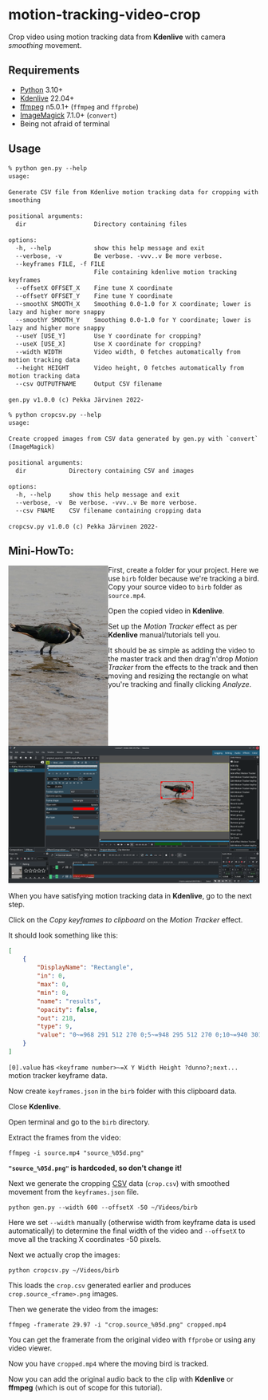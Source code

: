 # motion-tracking-video-crop

Crop video using motion tracking data from **Kdenlive** with camera *smoothing* movement.  

## Requirements

* [Python](https://www.python.org/) 3.10+
* [Kdenlive](https://kdenlive.org/en/) 22.04+
* [ffmpeg](https://ffmpeg.org/) n5.0.1+ (`ffmpeg` and `ffprobe`)
* [ImageMagick](https://imagemagick.org/) 7.1.0+ (`convert`)
* Being not afraid of terminal 

## Usage

```shell
% python gen.py --help
usage: 

Generate CSV file from Kdenlive motion tracking data for cropping with smoothing

positional arguments:
  dir                   Directory containing files

options:
  -h, --help            show this help message and exit
  --verbose, -v         Be verbose. -vvv..v Be more verbose.
  --keyframes FILE, -f FILE
                        File containing kdenlive motion tracking keyframes
  --offsetX OFFSET_X    Fine tune X coordinate
  --offsetY OFFSET_Y    Fine tune Y coordinate
  --smoothX SMOOTH_X    Smoothing 0.0-1.0 for X coordinate; lower is lazy and higher more snappy
  --smoothY SMOOTH_Y    Smoothing 0.0-1.0 for Y coordinate; lower is lazy and higher more snappy
  --useY [USE_Y]        Use Y coordinate for cropping?
  --useX [USE_X]        Use X coordinate for cropping?
  --width WIDTH         Video width, 0 fetches automatically from motion tracking data
  --height HEIGHT       Video height, 0 fetches automatically from motion tracking data
  --csv OUTPUTFNAME     Output CSV filename

gen.py v1.0.0 (c) Pekka Järvinen 2022-
```

```shell
% python cropcsv.py --help
usage: 

Create cropped images from CSV data generated by gen.py with `convert` (ImageMagick)

positional arguments:
  dir            Directory containing CSV and images

options:
  -h, --help     show this help message and exit
  --verbose, -v  Be verbose. -vvv..v Be more verbose.
  --csv FNAME    CSV filename containing cropping data

cropcsv.py v1.0.0 (c) Pekka Järvinen 2022-
```

## Mini-HowTo:

[<img src="https://github.com/raspi/motion-tracking-video-crop/blob/main/_doc/cropped.png" alt="cropped image" width="200" align="left" />](https://raw.githubusercontent.com/raspi/motion-tracking-video-crop/main/_doc/cropped.mp4 "Cropped video")

First, create a folder for your project. Here we use `birb` folder because we're tracking a bird.
Copy your source video to `birb` folder as `source.mp4`.   

Open the copied video in **Kdenlive**.

Set up the *Motion Tracker* effect as per **Kdenlive** manual/tutorials tell you.

It should be as simple as adding the video to the master track 
and then drag'n'drop *Motion Tracker* from the effects to the track and 
then moving and resizing the rectangle on what you're tracking and finally clicking *Analyze*.

<img src="https://github.com/raspi/motion-tracking-video-crop/blob/main/_doc/kdenlive_motion_tracking.png" alt="Kdenlive Motion Tracker" width="800" />

When you have satisfying motion tracking data in **Kdenlive**, go to the next step.

Click on the *Copy keyframes to clipboard* on the *Motion Tracker* effect. 

It should look something like this:

```json
[
    {
        "DisplayName": "Rectangle",
        "in": 0,
        "max": 0,
        "min": 0,
        "name": "results",
        "opacity": false,
        "out": 218,
        "type": 9,
        "value": "0~=968 291 512 270 0;5~=948 295 512 270 0;10~=940 301 512 270 0;15~=930 291 512 270 0;20~=926 287 512 270 0;25~=914 291 512 270 0;30~=914 289 512 270 0;35~=928 269 512 270 0;40~=966 291 512 270 0;45~=1052 275 512 270 0;50~=1072 293 512 270 0;55~=1062 297 512 270 0;60~=1048 295 512 270 0;65~=1040 299 512 270 0;70~=1050 309 512 270 0;75~=1100 299 512 270 0;80~=1146 299 512 270 0;85~=1148 301 512 270 0;90~=1170 313 512 270 0;95~=1192 311 512 270 0;100~=1182 309 512 270 0;105~=1176 309 512 270 0;110~=1158 303 512 270 0;115~=1132 307 512 270 0;120~=1120 313 512 270 0;125~=1152 301 512 270 0;130~=1184 283 512 270 0;135~=1170 309 512 270 0;140~=1156 327 512 270 0;145~=1136 323 512 270 0;150~=1126 331 512 270 0;155~=1120 353 512 270 0;160~=1108 351 512 270 0;165~=1096 343 512 270 0;170~=1080 341 512 270 0;175~=1056 339 512 270 0;180~=1060 341 512 270 0;185~=1072 345 512 270 0;190~=1068 351 512 270 0;195~=1066 353 512 270 0;200~=1062 357 512 270 0;205~=1048 351 512 270 0;210~=1056 355 512 270 0;215~=1058 361 512 270 0;217~=1058 361 512 270 0"
    }
]
```

`[0].value` has `<keyframe number>~=X Y Width Height ?dunno?;next...` motion tracker keyframe data. 

Now create `keyframes.json` in the `birb` folder with this clipboard data.

Close **Kdenlive**.

Open terminal and go to the `birb` directory.

Extract the frames from the video:

    ffmpeg -i source.mp4 "source_%05d.png"

**`"source_%05d.png"` is hardcoded, so don't change it!**

Next we generate the cropping [CSV](https://en.wikipedia.org/wiki/Comma-separated_values) data (`crop.csv`) with smoothed movement from the `keyframes.json` file.

    python gen.py --width 600 --offsetX -50 ~/Videos/birb

Here we set `--width` manually (otherwise width from keyframe data is used automatically) to determine the final width of the video
and `--offsetX` to move all the tracking X coordinates -50 pixels.

Next we actually crop the images:

    python cropcsv.py ~/Videos/birb

This loads the `crop.csv` generated earlier and produces `crop.source_<frame>.png` images.

Then we generate the video from the images:

    ffmpeg -framerate 29.97 -i "crop.source_%05d.png" cropped.mp4

You can get the framerate from the original video with `ffprobe` or using any video viewer.

Now you have `cropped.mp4` where the moving bird is tracked.

Now you can add the original audio back to the clip with **Kdenlive** or **ffmpeg** (which is out of scope for this tutorial).
